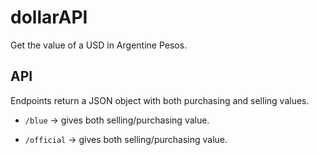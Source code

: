# dollarAPI

Get the value of a USD in Argentine Pesos.

## API

Endpoints return a JSON object with both purchasing and selling values.

- `/blue` -> gives both selling/purchasing value.

- `/official` -> gives both selling/purchasing value.
